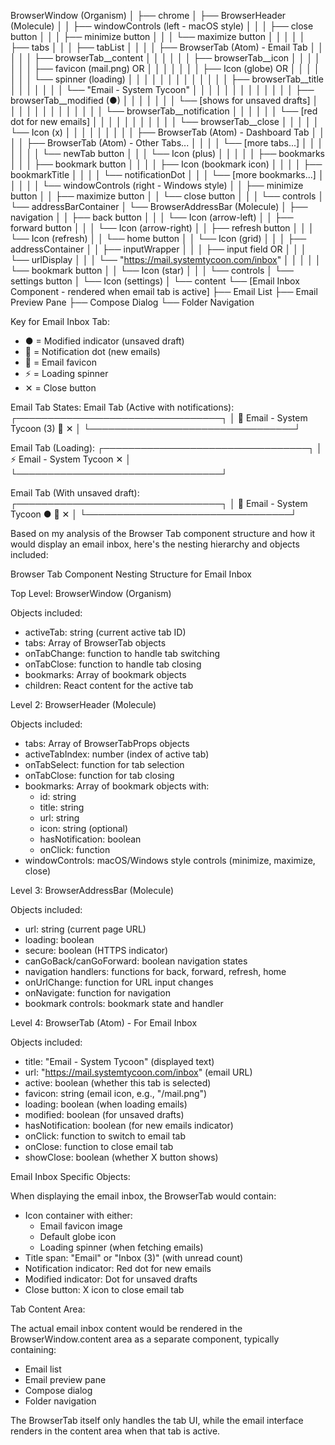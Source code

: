 BrowserWindow (Organism)
  │
  ├── chrome
  │   ├── BrowserHeader (Molecule)
  │   │   ├── windowControls (left - macOS style)
  │   │   │   ├── close button
  │   │   │   ├── minimize button
  │   │   │   └── maximize button
  │   │   │
  │   │   ├── tabs
  │   │   │   ├── tabList
  │   │   │   │   ├── BrowserTab (Atom) - Email Tab
  │   │   │   │   │   ├── browserTab__content
  │   │   │   │   │   │   ├── browserTab__icon
  │   │   │   │   │   │   │   ├── favicon (mail.png) OR
  │   │   │   │   │   │   │   ├── Icon (globe) OR
  │   │   │   │   │   │   │   └── spinner (loading)
  │   │   │   │   │   │   │
  │   │   │   │   │   │   ├── browserTab__title
  │   │   │   │   │   │   │   └── "Email - System Tycoon"
  │   │   │   │   │   │   │
  │   │   │   │   │   │   ├── browserTab__modified (●)
  │   │   │   │   │   │   │   └── [shows for unsaved drafts]
  │   │   │   │   │   │   │
  │   │   │   │   │   │   └── browserTab__notification
  │   │   │   │   │   │       └── [red dot for new emails]
  │   │   │   │   │   │
  │   │   │   │   │   └── browserTab__close
  │   │   │   │   │       └── Icon (x)
  │   │   │   │   │
  │   │   │   │   ├── BrowserTab (Atom) - Dashboard Tab
  │   │   │   │   ├── BrowserTab (Atom) - Other Tabs...
  │   │   │   │   └── [more tabs...]
  │   │   │   │
  │   │   │   └── newTab button
  │   │   │       └── Icon (plus)
  │   │   │
  │   │   ├── bookmarks
  │   │   │   ├── bookmark button
  │   │   │   │   ├── Icon (bookmark icon)
  │   │   │   │   ├── bookmarkTitle
  │   │   │   │   └── notificationDot
  │   │   │   └── [more bookmarks...]
  │   │   │
  │   │   └── windowControls (right - Windows style)
  │   │       ├── minimize button
  │   │       ├── maximize button
  │   │       └── close button
  │   │
  │   └── controls
  │       └── addressBarContainer
  │           └── BrowserAddressBar (Molecule)
  │               ├── navigation
  │               │   ├── back button
  │               │   │   └── Icon (arrow-left)
  │               │   ├── forward button
  │               │   │   └── Icon (arrow-right)
  │               │   ├── refresh button
  │               │   │   └── Icon (refresh)
  │               │   └── home button
  │               │       └── Icon (grid)
  │               │
  │               ├── addressContainer
  │               │   ├── inputWrapper
  │               │   │   ├── input field OR
  │               │   │   └── urlDisplay
  │               │   │       └── "https://mail.systemtycoon.com/inbox"
  │               │   │
  │               │   └── bookmark button
  │               │       └── Icon (star)
  │               │
  │               └── controls
  │                   └── settings button
  │                       └── Icon (settings)
  │
  └── content
      └── [Email Inbox Component - rendered when email tab is active]
          ├── Email List
          ├── Email Preview Pane
          ├── Compose Dialog
          └── Folder Navigation

  Key for Email Inbox Tab:
  - ● = Modified indicator (unsaved draft)
  - 🔴 = Notification dot (new emails)
  - 📧 = Email favicon
  - ⚡ = Loading spinner
  - ✕ = Close button

  Email Tab States:
  Email Tab (Active with notifications):
  ┌─────────────────────────────────┐
  │ 📧 Email - System Tycoon (3) 🔴 ✕ │
  └─────────────────────────────────┘

  Email Tab (Loading):
  ┌─────────────────────────────────┐
  │ ⚡ Email - System Tycoon      ✕ │
  └─────────────────────────────────┘

  Email Tab (With unsaved draft):
  ┌─────────────────────────────────┐
  │ 📧 Email - System Tycoon   ● 🔴 ✕ │
  └─────────────────────────────────┘



Based on my analysis of the Browser Tab component structure and how it
  would display an email inbox, here's the nesting hierarchy and objects
  included:

  Browser Tab Component Nesting Structure for Email Inbox

  Top Level: BrowserWindow (Organism)

  Objects included:
  - activeTab: string (current active tab ID)
  - tabs: Array of BrowserTab objects
  - onTabChange: function to handle tab switching
  - onTabClose: function to handle tab closing
  - bookmarks: Array of bookmark objects
  - children: React content for the active tab

  Level 2: BrowserHeader (Molecule)

  Objects included:
  - tabs: Array of BrowserTabProps objects
  - activeTabIndex: number (index of active tab)
  - onTabSelect: function for tab selection
  - onTabClose: function for tab closing
  - bookmarks: Array of bookmark objects with:
    - id: string
    - title: string
    - url: string
    - icon: string (optional)
    - hasNotification: boolean
    - onClick: function
  - windowControls: macOS/Windows style controls (minimize, maximize, close)

  Level 3: BrowserAddressBar (Molecule)

  Objects included:
  - url: string (current page URL)
  - loading: boolean
  - secure: boolean (HTTPS indicator)
  - canGoBack/canGoForward: boolean navigation states
  - navigation handlers: functions for back, forward, refresh, home
  - onUrlChange: function for URL input changes
  - onNavigate: function for navigation
  - bookmark controls: bookmark state and handler

  Level 4: BrowserTab (Atom) - For Email Inbox

  Objects included:
  - title: "Email - System Tycoon" (displayed text)
  - url: "https://mail.systemtycoon.com/inbox" (email URL)
  - active: boolean (whether this tab is selected)
  - favicon: string (email icon, e.g., "/mail.png")
  - loading: boolean (when loading emails)
  - modified: boolean (for unsaved drafts)
  - hasNotification: boolean (for new emails indicator)
  - onClick: function to switch to email tab
  - onClose: function to close email tab
  - showClose: boolean (whether X button shows)

  Email Inbox Specific Objects:

  When displaying the email inbox, the BrowserTab would contain:
  - Icon container with either:
    - Email favicon image
    - Default globe icon
    - Loading spinner (when fetching emails)
  - Title span: "Email" or "Inbox (3)" (with unread count)
  - Notification indicator: Red dot for new emails
  - Modified indicator: Dot for unsaved drafts
  - Close button: X icon to close email tab

  Tab Content Area:

  The actual email inbox content would be rendered in the
  BrowserWindow.content area as a separate component, typically containing:
  - Email list
  - Email preview pane
  - Compose dialog
  - Folder navigation

  The BrowserTab itself only handles the tab UI, while the email interface
  renders in the content area when that tab is active.